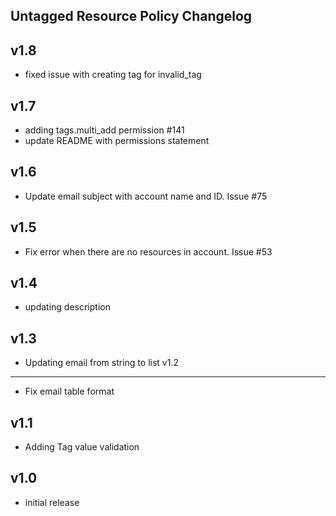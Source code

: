 ## Untagged Resource Policy Changelog

v1.8
----
- fixed issue with creating tag for invalid_tag

v1.7
----
- adding tags.multi_add permission #141
- update README with permissions statement

v1.6
----
- Update email subject with account name and ID. Issue #75

v1.5
----
- Fix error when there are no resources in account. Issue #53

v1.4
----
- updating description

v1.3
----
- Updating email from string to list
v1.2
----
- Fix email table format

v1.1
-----
- Adding Tag value validation

v1.0
-----
- initial release
